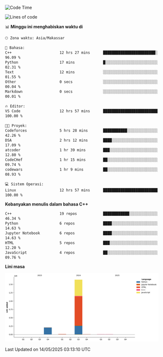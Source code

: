<!--START_SECTION:waka-->
![Code Time](http://img.shields.io/badge/Code%20Time-208%20hrs%2029%20mins-blue)

![Lines of code](https://img.shields.io/badge/Sejak%20Hello%20World%20aku%20telah%20menulis-1.9%20million%20baris%20kode-blue)

📊 **Minggu ini menghabiskan waktu di** 

```text
🕑︎ Zona waktu: Asia/Makassar

💬 Bahasa: 
C++                      12 hrs 27 mins      ████████████████████████░   96.09 % 
Python                   17 mins             █░░░░░░░░░░░░░░░░░░░░░░░░   02.31 % 
Text                     12 mins             ░░░░░░░░░░░░░░░░░░░░░░░░░   01.55 % 
Other                    0 secs              ░░░░░░░░░░░░░░░░░░░░░░░░░   00.04 % 
Markdown                 0 secs              ░░░░░░░░░░░░░░░░░░░░░░░░░   00.01 % 

🔥 Editor: 
VS Code                  12 hrs 57 mins      █████████████████████████   100.00 % 

🐱‍💻 Proyek: 
Codeforces               5 hrs 28 mins       ███████████░░░░░░░░░░░░░░   42.26 % 
DSA                      2 hrs 12 mins       ████░░░░░░░░░░░░░░░░░░░░░   17.09 % 
atcoder                  1 hr 39 mins        ███░░░░░░░░░░░░░░░░░░░░░░   12.80 % 
CodeCHef                 1 hr 15 mins        ██░░░░░░░░░░░░░░░░░░░░░░░   09.74 % 
codewars                 1 hr 9 mins         ██░░░░░░░░░░░░░░░░░░░░░░░   08.93 % 

💻 Sistem Operasi: 
Linux                    12 hrs 57 mins      █████████████████████████   100.00 % 
```

**Kebanyakan menulis dalam bahasa C++** 

```text
C++                      19 repos            ████████████░░░░░░░░░░░░░   46.34 % 
Python                   6 repos             ████░░░░░░░░░░░░░░░░░░░░░   14.63 % 
Jupyter Notebook         6 repos             ████░░░░░░░░░░░░░░░░░░░░░   14.63 % 
HTML                     5 repos             ███░░░░░░░░░░░░░░░░░░░░░░   12.20 % 
JavaScript               4 repos             ██░░░░░░░░░░░░░░░░░░░░░░░   09.76 % 
```



**Lini masa**

![Lines of Code chart](https://raw.githubusercontent.com/yusuf601/yusuf601/main/assets/bar_graph.png)


 Last Updated on 14/05/2025 03:13:10 UTC
<!--END_SECTION:waka-->
